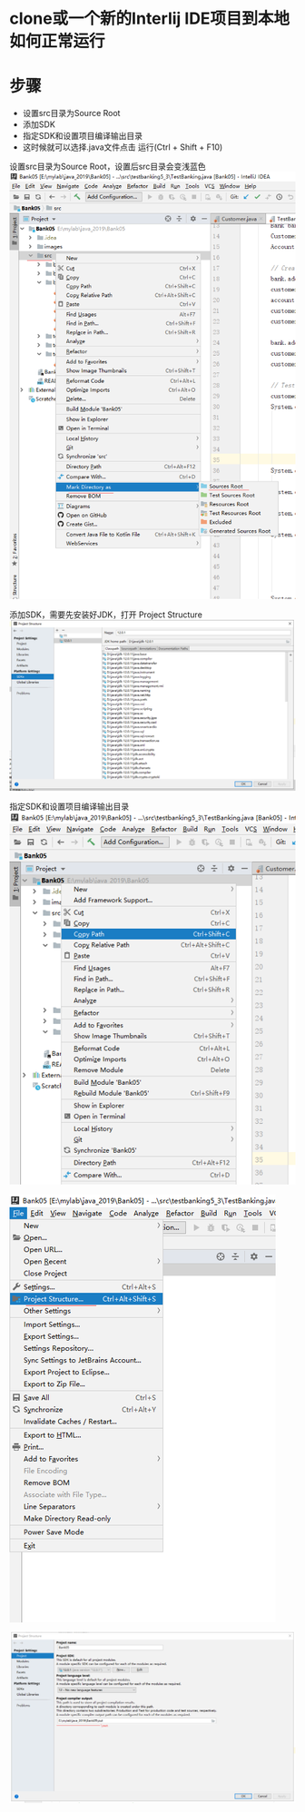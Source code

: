 clone或一个新的Interlij IDE项目到本地如何正常运行
==

# 步骤
* 设置src目录为Source Root
* 添加SDK
* 指定SDK和设置项目编译输出目录
* 这时候就可以选择.java文件点击 运行(Ctrl + Shift + F10)

设置src目录为Source Root，设置后src目录会变浅蓝色  
![设置src目录为Source Root](./images/Interlij_IDE/markDirectoryAs_SoucesRoot.png)

添加SDK，需要先安装好JDK，打开 Project Structure  
![add SDK](./images/Interlij_IDE/addSDK.png)  

指定SDK和设置项目编译输出目录  
![copy path](./images/Interlij_IDE/copyPath.png)  

![Project Structure](./images/Interlij_IDE/setttingProjectStructure.png)  

![指定SDK和设置项目编译输出目录](./images/Interlij_IDE/settingOutputAndPorjectSDK.png)  
